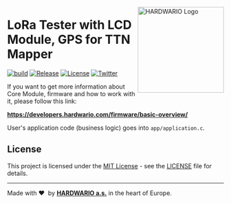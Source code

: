 <a href="https://www.hardwario.com/"><img src="https://www.hardwario.com/ci/assets/hw-logo.svg" width="200" alt="HARDWARIO Logo" align="right"></a>

# LoRa Tester with LCD Module, GPS for TTN Mapper

[![build](https://github.com/hardwario/twr-lora-tester-lcd-gps-ttnmapper/actions/workflows/main.yml/badge.svg)](https://github.com/hardwario/twr-lora-tester-lcd-gps-ttnmapper/actions/workflows/main.yml)
[![Release](https://img.shields.io/github/release/bigclownprojects/bcf-lora-tester-lcd-gps-ttnmapper.svg)](https://github.com/bigclownprojects/bcf-lora-tester-lcd-gps-ttnmapper/releases)
[![License](https://img.shields.io/github/license/bigclownprojects/bcf-lora-tester-lcd-gps-ttnmapper.svg)](https://github.com/bigclownprojects/bcf-lora-tester-lcd-gps-ttnmapper/blob/master/LICENSE)
[![Twitter](https://img.shields.io/twitter/follow/hardwario_en.svg?style=social&label=Follow)](https://twitter.com/hardwario_en)

If you want to get more information about Core Module, firmware and how to work with it, please follow this link:

**https://developers.hardwario.com/firmware/basic-overview/**

User's application code (business logic) goes into `app/application.c`.

## License

This project is licensed under the [MIT License](https://opensource.org/licenses/MIT/) - see the [LICENSE](LICENSE) file for details.

---

Made with &#x2764;&nbsp; by [**HARDWARIO a.s.**](https://www.hardwario.com/) in the heart of Europe.
